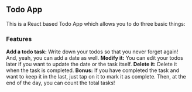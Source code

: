 ## Todo App

This is a React based Todo App which allows you to do three basic things:

### Features

**Add a todo task:** Write down your todos so that you never forget again! And, yeah, you can add a date as well.
**Modify it:** You can edit your todos later if you want to update the date or the task itself.
**Delete it:** Delete it when the task is completed.
**Bonus:** If you have completed the task and want to keep it in the last, just tap on it to mark it as complete. Then, at the end of the day, you can count the total tasks!